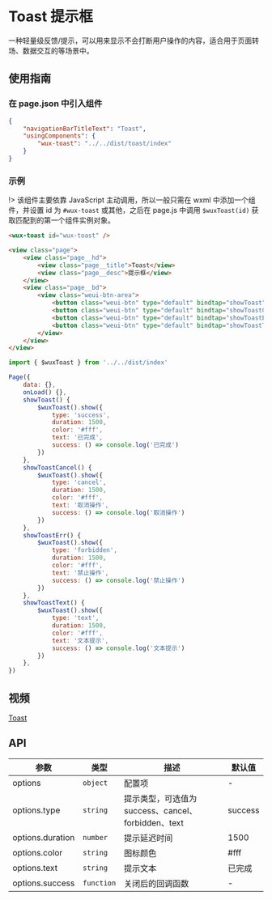 # Toast 提示框

一种轻量级反馈/提示，可以用来显示不会打断用户操作的内容，适合用于页面转场、数据交互的等场景中。

## 使用指南

### 在 page.json 中引入组件

```json
{
    "navigationBarTitleText": "Toast",
    "usingComponents": {
        "wux-toast": "../../dist/toast/index"
    }
}
```

### 示例

!> 该组件主要依靠 JavaScript 主动调用，所以一般只需在 wxml 中添加一个组件，并设置 id 为 `#wux-toast` 或其他，之后在 page.js 中调用 `$wuxToast(id)` 获取匹配到的第一个组件实例对象。

```html
<wux-toast id="wux-toast" />

<view class="page">
    <view class="page__hd">
        <view class="page__title">Toast</view>
        <view class="page__desc">提示框</view>
    </view>
    <view class="page__bd">
        <view class="weui-btn-area">
            <button class="weui-btn" type="default" bindtap="showToast">成功提示</button>
	        <button class="weui-btn" type="default" bindtap="showToastCancel">取消提示</button>
	        <button class="weui-btn" type="default" bindtap="showToastErr">禁止提示</button>
	        <button class="weui-btn" type="default" bindtap="showToastText">文本提示</button>
        </view>
    </view>
</view>
```

```js
import { $wuxToast } from '../../dist/index'

Page({
    data: {},
    onLoad() {},
    showToast() {
        $wuxToast().show({
            type: 'success',
            duration: 1500,
            color: '#fff',
            text: '已完成',
            success: () => console.log('已完成')
        })
    },
    showToastCancel() {
        $wuxToast().show({
            type: 'cancel',
            duration: 1500,
            color: '#fff',
            text: '取消操作',
            success: () => console.log('取消操作')
        })
    },
    showToastErr() {
        $wuxToast().show({
            type: 'forbidden',
            duration: 1500,
            color: '#fff',
            text: '禁止操作',
            success: () => console.log('禁止操作')
        })
    },
    showToastText() {
        $wuxToast().show({
            type: 'text',
            duration: 1500,
            color: '#fff',
            text: '文本提示',
            success: () => console.log('文本提示')
        })
    },
})
```

## 视频

[Toast](./_media/toast.mp4 ':include :type=iframe width=375px height=667px')

## API

| 参数 | 类型 | 描述 | 默认值 |
| --- | --- | --- | --- |
| options | <code>object</code> | 配置项 | - |
| options.type | <code>string</code> | 提示类型，可选值为 success、cancel、forbidden、text | success |
| options.duration | <code>number</code> | 提示延迟时间 | 1500 |
| options.color | <code>string</code> | 图标颜色 | #fff |
| options.text | <code>string</code> | 提示文本 | 已完成 |
| options.success | <code>function</code> | 关闭后的回调函数 | - |